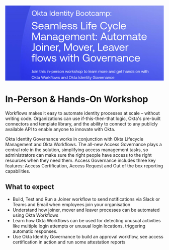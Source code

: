 ﻿![](https://github.com/iamse-blog/wic1-workshop/blob/main/images/01/image1.png?raw=true")
# In-Person & Hands-On Workshop

Workflows makes it easy to automate identity processes at scale – without writing code. Organizations can use if-this-then-that logic, Okta's pre-built connectors and template library, and the ability to connect to any publicly available API to enable anyone to innovate with Okta.
  
Okta Identity Governance works in conjunction with Okta Lifecycle Management and Okta Workflows. The all-new Access Governance plays a central role in the solution, simplifying access management tasks, so administrators can make sure the right people have access to the right resources when they need them. Access Governance includes three key features: Access Certification, Access Request and Out of the box reporting capabilities.
  
## What to expect
- Build, Test and Run a Joiner workflow to send notifications via Slack or Teams and Email when employees join your organisation  
- Understand how joiner, mover and leaver processes can be automated using Okta Workflows  
- Learn how Okta Workflows can be used for detecting unusual activities like multiple login attempts or unusual login locations, triggering automatic responses.
- Use Okta Identity Governance to build an approval workflow, see access certification in action and run some attestation reports



